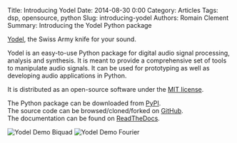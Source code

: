 Title: Introducing Yodel
Date: 2014-08-30 0:00
Category: Articles
Tags: dsp, opensource, python
Slug: introducing-yodel
Authors: Romain Clement
Summary: Introducing the Yodel Python package

[Yodel]({filename}/pages/yodel.md), the Swiss Army knife for your sound.

Yodel is an easy-to-use Python package for digital audio signal processing, analysis and synthesis. It is meant to provide a comprehensive set of tools to manipulate audio signals. It can be used for prototyping as well as developing audio applications in Python.

It is distributed as an open-source software under the [MIT license](http://choosealicense.com/licenses/mit).

The Python package can be downloaded from [PyPI](https://pypi.python.org/pypi/yodel).  
The source code can be browsed/cloned/forked on [GitHub](https://github.com/rclement/yodel).  
The documentation can be found on [ReadTheDocs](http://yodel.readthedocs.org/en/latest/).  

![Yodel Demo Biquad]({filename}/images/yodel_demo_biquad.png)
![Yodel Demo Fourier]({filename}/images/yodel_demo_fourier.png)

